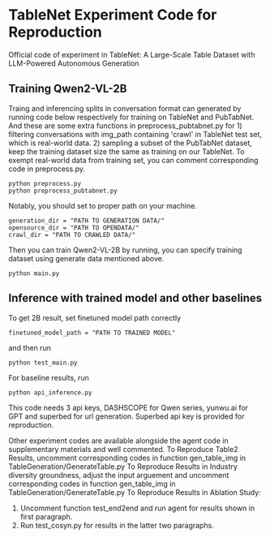 # TableNet Experiment Code for Reproduction
Official code of  experiment in TableNet: A Large-Scale Table Dataset with LLM-Powered Autonomous Generation

## Training Qwen2-VL-2B
Traing and inferencing splits in conversation format can generated by running code below respectively for training on TableNet and PubTabNet. And these are some extra functions in preprocess_pubtabnet.py for 1) filtering conversations with img_path containing 'crawl' in TableNet test set, which is real-world data. 2) sampling a subset of the PubTabNet dataset, keep the training dataset size the same as training on our TableNet.
To exempt real-world data from training set, you can comment corresponding code in preprocess.py.
```
python preprocess.py
python preprocess_pubtabnet.py
```
Notably, you should set to proper path on your machine.
```
generation_dir = "PATH TO GENERATION DATA/"
opensource_dir = "PATH TO OPENDATA/"
crawl_dir = "PATH TO CRAWLED DATA/"
```
Then you can train Qwen2-VL-2B by running, you can specify training dataset using generate data mentioned above.
```
python main.py
```
## Inference with trained model and other baselines
To get 2B result, set finetuned model path correctly
```
finetuned_model_path = "PATH TO TRAINED MODEL"
```
and then run
```
python test_main.py
```
For baseline results, run
```
python api_inference.py
```
This code needs 3 api keys, DASHSCOPE for Qwen series, yunwu.ai for GPT and superbed for url generation. Superbed api key is provided for reproduction.

Other experiment codes are available alongside the agent code in supplementary materials and well commented.
To Reproduce Table2 Results, uncomment corresponding codes in function gen_table_img in TableGeneration/GenerateTable.py
To Reproduce Results in Industry diversity groundness, adjust the input arguement and uncomment corresponding codes in function gen_table_img in TableGeneration/GenerateTable.py
To Reproduce Results in Ablation Study:
  1) Uncomment function test_end2end and run agent for results shown in first paragraph.
  2) Run test_cosyn.py for results in the latter two paragraphs.



